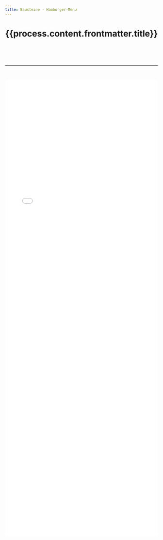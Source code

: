 ```yaml
---
title: Bausteine · Hamburger-Menu
---
```

<header>

# {{process.content.frontmatter.title}}


</header>


<br />
<hr />
<br />
<br />

<iframe src="./exercise/index.html" title="description" frameBorder="0" style="width:100%;height:1500px;"/>
